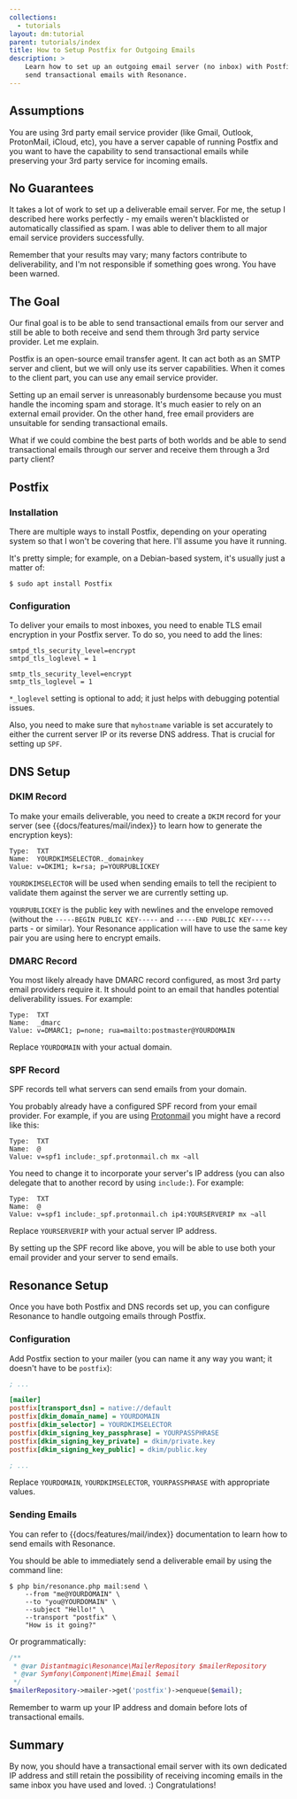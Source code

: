 ```yaml
---
collections:
  - tutorials
layout: dm:tutorial
parent: tutorials/index
title: How to Setup Postfix for Outgoing Emails
description: >
    Learn how to set up an outgoing email server (no inbox) with Postfix and
    send transactional emails with Resonance.
---
```


## Assumptions

You are using 3rd party email service provider (like Gmail, Outlook, 
ProtonMail, iCloud, etc), you have a server capable of running Postfix and
you want to have the capability to send transactional emails while preserving
your 3rd party service for incoming emails.

## No Guarantees

It takes a lot of work to set up a deliverable email server. For me, the setup 
I described here works perfectly - my emails weren't blacklisted or 
automatically classified as spam. I was able to deliver them to all major
email service providers successfully.

Remember that your results may vary; many factors contribute to
deliverability, and I'm not responsible if something goes wrong. You have been
warned.

## The Goal

Our final goal is to be able to send transactional emails from our server and 
still be able to both receive and send them through 3rd party service provider. 
Let me explain.

Postfix is an open-source email transfer agent. It can act both as an SMTP
server and client, but we will only use its server capabilities.
When it comes to the client part, you can use any email service 
provider.

Setting up an email server is unreasonably burdensome because you must handle 
the incoming spam and storage. It's much easier to rely on an external
email provider. On the other hand, free email providers are unsuitable for 
sending transactional emails.

What if we could combine the best parts of both worlds and be able to send 
transactional emails through our server and receive them through a 3rd party 
client?

## Postfix

### Installation

There are multiple ways to install Postfix, depending on your operating system 
so that I won't be covering that here. I'll assume you have it running.

It's pretty simple; for example, on a Debian-based system, it's usually just a 
matter of:

```shell
$ sudo apt install Postfix
```

### Configuration

To deliver your emails to most inboxes, you need to enable TLS
email encryption in your Postfix server. To do so, you need to add the lines:

```
smtpd_tls_security_level=encrypt
smtpd_tls_loglevel = 1

smtp_tls_security_level=encrypt
smtp_tls_loglevel = 1
```

`*_loglevel` setting is optional to add; it just helps with debugging potential
issues. 

Also, you need to make sure that `myhostname` variable is set accurately to 
either the current server IP or its reverse DNS address. That is crucial for 
setting up `SPF`.

## DNS Setup

### DKIM Record

To make your emails deliverable, you need to create a `DKIM` record for your 
server (see {{docs/features/mail/index}} to learn how to generate the 
encryption keys):

```
Type:  TXT
Name:  YOURDKIMSELECTOR._domainkey
Value: v=DKIM1; k=rsa; p=YOURPUBLICKEY
```

`YOURDKIMSELECTOR` will be used when sending emails to tell the recipient
to validate them against the server we are currently setting up.

`YOURPUBLICKEY` is the public key with newlines and the envelope removed 
(without the `-----BEGIN PUBLIC KEY-----` and `-----END PUBLIC KEY-----` 
parts - or similar). Your Resonance application will have to use the same 
key pair you are using here to encrypt emails.

### DMARC Record

You most likely already have DMARC record configured, as most 3rd party email
providers require it. It should point to an email that handles potential
deliverability issues. For example:

```
Type:  TXT
Name:  _dmarc
Value: v=DMARC1; p=none; rua=mailto:postmaster@YOURDOMAIN
```

Replace `YOURDOMAIN` with your actual domain.

### SPF Record

SPF records tell what servers can send emails from your domain.

You probably already have a configured SPF record from your email 
provider. For example, if you are using [Protonmail](https://protonmail.com/)
you might have a record like this:

```
Type:  TXT
Name:  @
Value: v=spf1 include:_spf.protonmail.ch mx ~all
```

You need to change it to incorporate your server's IP address (you can also
delegate that to another record by using `include:`). For example:

```
Type:  TXT
Name:  @
Value: v=spf1 include:_spf.protonmail.ch ip4:YOURSERVERIP mx ~all
```

Replace `YOURSERVERIP` with your actual server IP address.

By setting up the SPF record like above, you will be able to use both your
email provider and your server to send emails.

## Resonance Setup

Once you have both Postfix and DNS records set up, you can configure Resonance
to handle outgoing emails through Postfix.

### Configuration

Add Postfix section to your mailer (you can name it any way you want; it 
doesn't have to be `postfix`):

```ini file:config.ini
; ...

[mailer]
postfix[transport_dsn] = native://default
postfix[dkim_domain_name] = YOURDOMAIN
postfix[dkim_selector] = YOURDKIMSELECTOR
postfix[dkim_signing_key_passphrase] = YOURPASSPHRASE
postfix[dkim_signing_key_private] = dkim/private.key
postfix[dkim_signing_key_public] = dkim/public.key

; ...
```

Replace `YOURDOMAIN`, `YOURDKIMSELECTOR`, `YOURPASSPHRASE` with appropriate
values.

### Sending Emails

You can refer to {{docs/features/mail/index}} documentation to learn how to 
send emails with Resonance.

You should be able to immediately send a deliverable email by using the command 
line:

```shell
$ php bin/resonance.php mail:send \
    --from "me@YOURDOMAIN" \
    --to "you@YOURDOMAIN" \
    --subject "Hello!" \
    --transport "postfix" \
    "How is it going?"
```

Or programmatically:

```php
/**
 * @var Distantmagic\Resonance\MailerRepository $mailerRepository
 * @var Symfony\Component\Mime\Email $email
 */
$mailerRepository->mailer->get('postfix')->enqueue($email);
```

Remember to warm up your IP address and domain before lots of transactional 
emails.

## Summary

By now, you should have a transactional email server with its own dedicated
IP address and still retain the possibility of receiving incoming emails in the
same inbox you have used and loved. :) Congratulations! 
